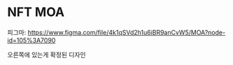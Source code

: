 # NFT MOA

피그마: https://www.figma.com/file/4k1qSVd2h1u6iBR9anCvW5/MOA?node-id=105%3A7090

오른쪽에 있는게 확정된 디자인 

